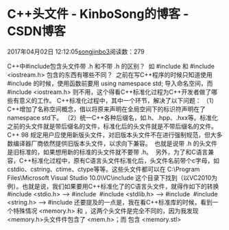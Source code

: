 # C++头文件 - KinboSong的博客 - CSDN博客
2017年04月02日 12:12:05[songjinbo3](https://me.csdn.net/KinboSong)阅读数：279
                
C++中#include包含头文件带 .h 和不带 .h 的区别？
 如 #include <iostream> 和 #include <iostream.h> 包含的东西有哪些不同？
 之前在写C++程序的时候只知道使用 #include <iostream> 的时候，使用函数前要用 using namespace std; 导入命名空间，而 #include <iostream.h> 则不用，这个得看C++标准化过程为C++开发者做了哪些有意义的工作。
C++标准化过程中，其中一个环节，解决了以下问题：
（1）C++增加了名称空间概念，借以将原来声明在全局空间下的标识符声明在了namespace std下。
（2）统一C++各种后缀名，如.h、.hpp、.hxx等。标准化之前的头文件就是带后缀名的文件，标准化后的头文件就是不带后缀名的文件。C++ 98 规定用户应使用新版头文件，对旧版本头文件不在进行强制规范，但大多数编译器厂商依然提供旧版本头文件，以求向下兼容。
 也就是说带 .h 的头文件是旧标准的，如果想用新的标准的头文件就不要带 .h。
 另外，为了和C语言兼容，C++标准化过程中，原有C语言头文件标准化后，头文件名前带个c字母，如cstdio、cstring、ctime、ctype等等。这些头文件都可以在 C:\Program Files\Microsoft Visual Studio 10.0\VC\include 这个目录下找到（以VC2010为例）。也就是说，我们如果要用C++标准化了的C语言头文件，就得作如下的转换
#include <stdio.h> --> #include <cstdio>
 #include <stdlib.h> --> #include <cstdlib>
 #include <string.h> --> #include <cstring>
还要提及的一点是，我在看C++标准库的时候，看到一个特殊情况 <memory.h> 和 <memory>，这两个头文件是完全不同的，因为我发现 <memory.h>头文件件包含了 <mem.h>；而 <memory> 包含 <memory.stl>
            

